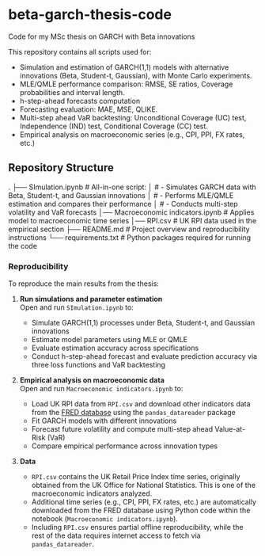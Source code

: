 # beta-garch-thesis-code
Code for my MSc thesis on GARCH with Beta innovations

This repository contains all scripts used for:
- Simulation and estimation of GARCH(1,1) models with alternative innovations (Beta, Student-t, Gaussian), with Monte Carlo experiments.
- MLE/QMLE performance comparison: RMSE, SE ratios, Coverage probabilities and interval length.
- h-step-ahead forecasts computation
- Forecasting evaluation: MAE, MSE, QLIKE.
- Multi-step ahead VaR backtesting: Unconditional Coverage (UC) test, Independence (IND) test, Conditional Coverage (CC) test.
- Empirical analysis on macroeconomic series (e.g., CPI, PPI, FX rates, etc.)

## Repository Structure
.
├── SImulation.ipynb            # All-in-one script:
│                               #   - Simulates GARCH data with Beta, Student-t, and Gaussian innovations
│                               #   - Performs MLE/QMLE estimation and compares their performance
│                               #   - Conducts multi-step volatility and VaR forecasts
│── Macroeconomic indicators.ipynb  # Applies model to macroeconomic time series
│── RPI.csv                     # UK RPI data used in the empirical section
├── README.md                   # Project overview and reproducibility instructions
└── requirements.txt            # Python packages required for running the code

### Reproducibility

To reproduce the main results from the thesis:

1. **Run simulations and parameter estimation**  
   Open and run `SImulation.ipynb` to:
   - Simulate GARCH(1,1) processes under Beta, Student-t, and Gaussian innovations
   - Estimate model parameters using MLE or QMLE
   - Evaluate estimation accuracy across specifications
   - Conduct h-step-ahead forecast and evaluate prediction accuracy via three loss functions and VaR backtesting

2. **Empirical analysis on macroeconomic data**  
   Open and run `Macroeconomic indicators.ipynb` to:
   - Load UK RPI data from `RPI.csv` and download other indicators data from the [FRED database](https://fred.stlouisfed.org/) using the `pandas_datareader` package  
   - Fit GARCH models with different innovations
   - Forecast future volatility and compute multi-step ahead Value-at-Risk (VaR)
   - Compare empirical performance across innovation types

3. **Data**
   - `RPI.csv` contains the UK Retail Price Index time series, originally obtained from the UK Office for National Statistics. This is one of the macroeconomic indicators analyzed.  
   - Additional time series (e.g., CPI, PPI, FX rates, etc.) are automatically downloaded from the FRED database using Python code within the notebook (`Macroeconomic indicators.ipynb`).
   - Including `RPI.csv` ensures partial offline reproducibility, while the rest of the data requires internet access to fetch via `pandas_datareader`.
